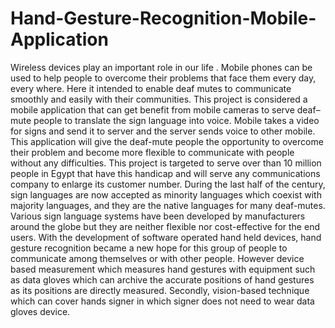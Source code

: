 # Hand-Gesture-Recognition-Mobile-Application
Wireless devices play an important role in our life . Mobile phones can be used to help people to overcome their problems that face them every day, every where. Here it intended to enable deaf mutes to communicate smoothly and easily with their communities.          This project is considered a mobile application that can get benefit from mobile cameras to serve deaf–mute people to translate the sign language into voice.  Mobile takes a video for signs and send it to server and the server sends voice to other mobile.          This application will give the deaf-mute people the opportunity to overcome their problem and become more flexible to communicate with people without any difficulties. This project is targeted to serve over than 10 million people in Egypt that have this handicap and will serve any communications company to enlarge its customer number.         During the last half of the century, sign languages are now accepted as minority languages which coexist with majority languages, and they are the native languages for many deaf-mutes. Various sign language systems have been developed by manufacturers around the globe but they are neither flexible nor cost-effective for the end users. With the development of software operated hand held devices, hand gesture recognition became a new hope for this group of people to communicate among themselves or with other people. However device based measurement which measures hand gestures with equipment such as data gloves which can archive the accurate positions of hand gestures as its positions are directly measured. Secondly, vision-based technique which can cover hands signer in which signer does not need to wear data gloves device.
